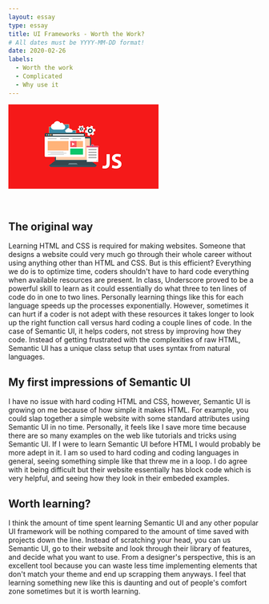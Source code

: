 ```yaml
---
layout: essay
type: essay
title: UI Frameworks - Worth the Work?
# All dates must be YYYY-MM-DD format!
date: 2020-02-26
labels:
  - Worth the work
  - Complicated
  - Why use it
---
```


<img class="ui medium left floated rounded image" src="/images/frameworks.png">
<p>&nbsp;</p>


## The original way
Learning HTML and CSS is required for making websites. Someone that designs a website could very much go through their whole career without using anything other than HTML and CSS. But is this efficient? Everything we do is to optimize time, coders shouldn't have to hard code everything when available resources are present. In class, Underscore proved to be a powerful skill to learn as it could essentially do what three to ten lines of code do in one to two lines. Personally learning things like this for each language speeds up the processes exponentially. However, sometimes it can hurt if a coder is not adept with these resources it takes longer to look up the right function call versus hard coding a couple lines of code. In the case of Semantic UI, it helps coders, not stress by improving how they code. Instead of getting frustrated with the complexities of raw HTML, Semantic UI has a unique class setup that uses syntax from natural languages. 

## My first impressions of Semantic UI
I have no issue with hard coding HTML and CSS, however, Semantic UI is growing on me because of how simple it makes HTML. For example, you could slap together a simple website with some standard attributes using Semantic UI in no time. Personally, it feels like I save more time because there are so many examples on the web like tutorials and tricks using Semantic UI. If I were to learn Semantic UI before HTML I would probably be more adept in it. I am so used to hard coding and coding languages in general, seeing something simple like that threw me in a loop. I do agree with it being difficult but their website essentially has block code which is very helpful, and seeing how they look in their embeded examples. 

## Worth learning?
I think the amount of time spent learning Semantic UI and any other popular UI framework will be nothing compared to the amount of time saved with projects down the line. Instead of scratching your head, you can us Semantic UI, go to their website and look through their library of features, and decide what you want to use. From a designer's perspective, this is an excellent tool because you can waste less time implementing elements that don't match your theme and end up scrapping them anyways. I feel that learning something new like this is daunting and out of people's comfort zone sometimes but it is worth learning. 

